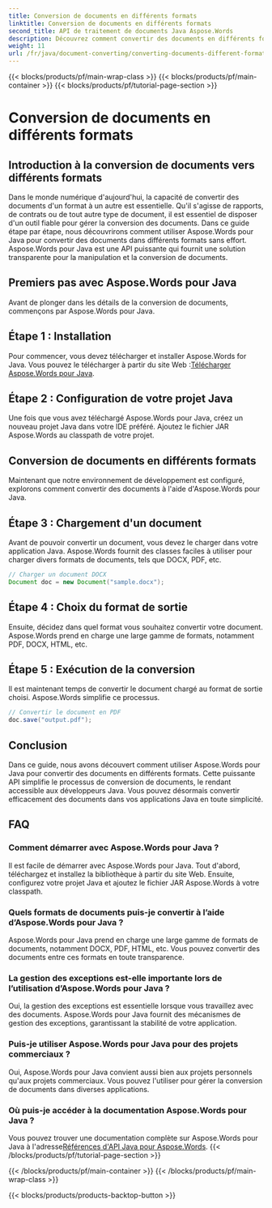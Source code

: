 ```yaml
---
title: Conversion de documents en différents formats
linktitle: Conversion de documents en différents formats
second_title: API de traitement de documents Java Aspose.Words
description: Découvrez comment convertir des documents en différents formats à l'aide d'Aspose.Words pour Java. Guide étape par étape pour une conversion efficace des documents.
weight: 11
url: /fr/java/document-converting/converting-documents-different-formats/
---
```


{{< blocks/products/pf/main-wrap-class >}}
{{< blocks/products/pf/main-container >}}
{{< blocks/products/pf/tutorial-page-section >}}

# Conversion de documents en différents formats


## Introduction à la conversion de documents vers différents formats

Dans le monde numérique d'aujourd'hui, la capacité de convertir des documents d'un format à un autre est essentielle. Qu'il s'agisse de rapports, de contrats ou de tout autre type de document, il est essentiel de disposer d'un outil fiable pour gérer la conversion des documents. Dans ce guide étape par étape, nous découvrirons comment utiliser Aspose.Words pour Java pour convertir des documents dans différents formats sans effort. Aspose.Words pour Java est une API puissante qui fournit une solution transparente pour la manipulation et la conversion de documents.

## Premiers pas avec Aspose.Words pour Java

Avant de plonger dans les détails de la conversion de documents, commençons par Aspose.Words pour Java.

## Étape 1 : Installation

 Pour commencer, vous devez télécharger et installer Aspose.Words for Java. Vous pouvez le télécharger à partir du site Web :[Télécharger Aspose.Words pour Java](https://releases.aspose.com/words/java/).

## Étape 2 : Configuration de votre projet Java

Une fois que vous avez téléchargé Aspose.Words pour Java, créez un nouveau projet Java dans votre IDE préféré. Ajoutez le fichier JAR Aspose.Words au classpath de votre projet.

## Conversion de documents en différents formats

Maintenant que notre environnement de développement est configuré, explorons comment convertir des documents à l'aide d'Aspose.Words pour Java.

## Étape 3 : Chargement d'un document

Avant de pouvoir convertir un document, vous devez le charger dans votre application Java. Aspose.Words fournit des classes faciles à utiliser pour charger divers formats de documents, tels que DOCX, PDF, etc.

```java
// Charger un document DOCX
Document doc = new Document("sample.docx");
```

## Étape 4 : Choix du format de sortie

Ensuite, décidez dans quel format vous souhaitez convertir votre document. Aspose.Words prend en charge une large gamme de formats, notamment PDF, DOCX, HTML, etc.

## Étape 5 : Exécution de la conversion

Il est maintenant temps de convertir le document chargé au format de sortie choisi. Aspose.Words simplifie ce processus.

```java
// Convertir le document en PDF
doc.save("output.pdf");
```

## Conclusion

Dans ce guide, nous avons découvert comment utiliser Aspose.Words pour Java pour convertir des documents en différents formats. Cette puissante API simplifie le processus de conversion de documents, le rendant accessible aux développeurs Java. Vous pouvez désormais convertir efficacement des documents dans vos applications Java en toute simplicité.

## FAQ

### Comment démarrer avec Aspose.Words pour Java ?

Il est facile de démarrer avec Aspose.Words pour Java. Tout d'abord, téléchargez et installez la bibliothèque à partir du site Web. Ensuite, configurez votre projet Java et ajoutez le fichier JAR Aspose.Words à votre classpath.

### Quels formats de documents puis-je convertir à l’aide d’Aspose.Words pour Java ?

Aspose.Words pour Java prend en charge une large gamme de formats de documents, notamment DOCX, PDF, HTML, etc. Vous pouvez convertir des documents entre ces formats en toute transparence.

### La gestion des exceptions est-elle importante lors de l’utilisation d’Aspose.Words pour Java ?

Oui, la gestion des exceptions est essentielle lorsque vous travaillez avec des documents. Aspose.Words pour Java fournit des mécanismes de gestion des exceptions, garantissant la stabilité de votre application.

### Puis-je utiliser Aspose.Words pour Java pour des projets commerciaux ?

Oui, Aspose.Words pour Java convient aussi bien aux projets personnels qu'aux projets commerciaux. Vous pouvez l'utiliser pour gérer la conversion de documents dans diverses applications.

### Où puis-je accéder à la documentation Aspose.Words pour Java ?

 Vous pouvez trouver une documentation complète sur Aspose.Words pour Java à l'adresse[Références d'API Java pour Aspose.Words](https://reference.aspose.com/words/java/).
{{< /blocks/products/pf/tutorial-page-section >}}

{{< /blocks/products/pf/main-container >}}
{{< /blocks/products/pf/main-wrap-class >}}

{{< blocks/products/products-backtop-button >}}
